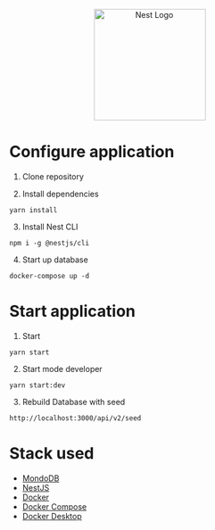 <p align="center">
  <a href="http://nestjs.com/" target="blank"><img src="https://nestjs.com/img/logo-small.svg" width="200" alt="Nest Logo" /></a>
</p>

# Configure application

1. Clone repository

2. Install dependencies
```
yarn install
```

3. Install Nest CLI
```
npm i -g @nestjs/cli
```

4. Start up database
```
docker-compose up -d
```

#
# Start application

1. Start
```
yarn start
```

2. Start mode developer
```
yarn start:dev
```

3. Rebuild Database with seed
```
http://localhost:3000/api/v2/seed
```

#
# Stack used
* [MondoDB](https://www.mongodb.com/)
* [NestJS](https://nestjs.com/)
* [Docker](https://docs.docker.com/)
* [Docker Compose](https://docs.docker.com/compose/install/)
* [Docker Desktop](https://docs.docker.com/desktop/)

